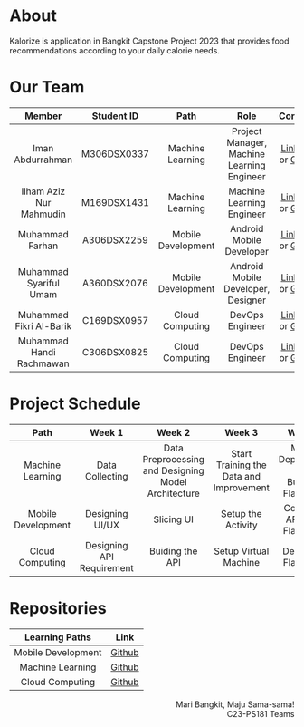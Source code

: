 # About
 Kalorize is application in Bangkit Capstone Project 2023 that provides food recommendations according to your daily calorie needs.

# Our Team

|            Member           | Student ID |        Path        |                    Role                    |                                                       Contacts                                                      |
| :-------------------------: | :--------: | :----------------: | :----------------------------------------: | :-----------------------------------------------------------------------------------------------------------------: |
|        Iman Abdurrahman        | M306DSX0337 |  Machine Learning  | Project Manager, Machine Learning Engineer |           [LinkedIn](https://www.linkedin.com/in/imanabdurrahman/) or [Github](https://github.com/kentangtelo)           |
|      Ilham Aziz Nur Mahmudin     | M169DSX1431 |  Machine Learning  |          Machine Learning Engineer         |   [LinkedIn](https://www.linkedin.com/in/ilhamaziznurmahmudin/) or [Github](https://github.com/Ilhamaznumd)  |
|     Muhammad Farhan     | A306DSX2259 | Mobile Development |          Android Mobile Developer          |             [LinkedIn](https://www.linkedin.com/in/muhammad-farhan-01aa09218/) or [Github](https://github.com/Eatriceeveryday)             |
|      Muhammad Syariful Umam     | A360DSX2076 | Mobile Development |          Android Mobile Developer, Designer          |    [LinkedIn](https://www.linkedin.com/in/umamsyarief/) or [Github](https://github.com/umamsyarief)    |
|     Muhammad Fikri Al-Barik     | C169DSX0957 |   Cloud Computing  |               DevOps Engineer              |            [LinkedIn](https://www.linkedin.com/in/muhammad-fikri-al-barik-09077716b/) or [Github](https://github.com/FikriBarikStudent)            |
| Muhammad Handi Rachmawan | C306DSX0825 |   Cloud Computing  |          DevOps Engineer         | [LinkedIn](https://www.linkedin.com/in/handiism) or [Github](https://github.com/handiism) |

# Project Schedule

|            Path           | Week 1 |        Week 2        |                    Week 3                   |                                                       Week 4                                                     |   Week 5           |
| :-------------------------: | :---------------------: | :---------------------: | :---------------------: | :---------------------: | :---------------------: |
|            Machine Learning           | Data Collecting |        Data Preprocessing and Designing Model Architecture        |                    Start Training the Data and Improvement                   |                                                       Model Deployment and Building Flask App                                                    | Finishing and Evaluation  |
|            Mobile Development           | Designing UI/UX |        Slicing UI        |                    Setup the Activity                   |                                                       Consume API from Flask App                                                    | Finishing and Evaluation  |
|            Cloud Computing           | Designing API Requirement |        Buiding the API        |                    Setup Virtual Machine                   |                                                       Deploying Flask App                                                     | Finishing and Evaluation  |

# Repositories

|   Learning Paths   |                                Link                                |
| :----------------: | :----------------------------------------------------------------: |
| Mobile Development | [Github](https://github.com/Kalorize/Kalorize_Mobile) |
|  Machine Learning  |  [Github](https://github.com/Kalorize/Kalorize-ML)  |
|   Cloud Computing  |   [Github](https://github.com/Kalorize/kalorize-be)  |



<p align="right"> Mari Bangkit, Maju Sama-sama! <br> C23-PS181 Teams </p>
